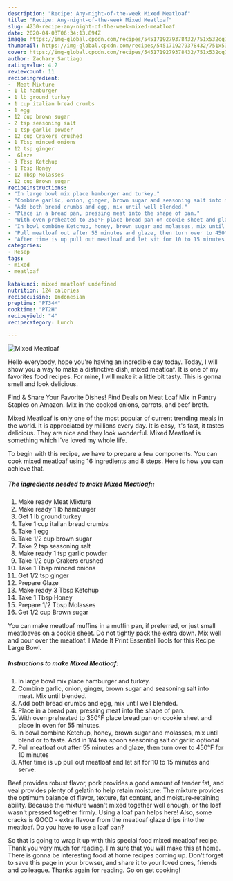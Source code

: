 ```yaml
---
description: "Recipe: Any-night-of-the-week Mixed Meatloaf"
title: "Recipe: Any-night-of-the-week Mixed Meatloaf"
slug: 4230-recipe-any-night-of-the-week-mixed-meatloaf
date: 2020-04-03T06:34:13.894Z
image: https://img-global.cpcdn.com/recipes/5451719279378432/751x532cq70/mixed-meatloaf-recipe-main-photo.jpg
thumbnail: https://img-global.cpcdn.com/recipes/5451719279378432/751x532cq70/mixed-meatloaf-recipe-main-photo.jpg
cover: https://img-global.cpcdn.com/recipes/5451719279378432/751x532cq70/mixed-meatloaf-recipe-main-photo.jpg
author: Zachary Santiago
ratingvalue: 4.2
reviewcount: 11
recipeingredient:
-  Meat Mixture
- 1 lb hamburger
- 1 lb ground turkey
- 1 cup italian bread crumbs
- 1 egg
- 12 cup brown sugar
- 2 tsp seasoning salt
- 1 tsp garlic powder
- 12 cup Crakers crushed
- 1 Tbsp minced onions
- 12 tsp ginger
-  Glaze
- 3 Tbsp Ketchup
- 1 Tbsp Honey
- 12 Tbsp Molasses
- 12 cup Brown sugar
recipeinstructions:
- "In large bowl mix place hamburger and turkey."
- "Combine garlic, onion, ginger, brown sugar and seasoning salt into meat. Mix until blended."
- "Add both bread crumbs and egg, mix until well blended."
- "Place in a bread pan, pressing meat into the shape of pan."
- "With oven preheated to 350°F place bread pan on cookie sheet and place in oven for 55 minutes."
- "In bowl combine Ketchup, honey, brown sugar and molasses, mix until blend or to taste. Add in 1/4 tea spoon seasoning salt or garlic optional"
- "Pull meatloaf out after 55 minutes and glaze, then turn over to 450°F for 10 minutes"
- "After time is up pull out meatloaf and let sit for 10 to 15 minutes and serve."
categories:
- Resep
tags:
- mixed
- meatloaf

katakunci: mixed meatloaf undefined
nutrition: 124 calories
recipecuisine: Indonesian
preptime: "PT34M"
cooktime: "PT2H"
recipeyield: "4"
recipecategory: Lunch

---
```



![Mixed Meatloaf](https://img-global.cpcdn.com/recipes/5451719279378432/751x532cq70/mixed-meatloaf-recipe-main-photo.jpg)

Hello everybody, hope you're having an incredible day today. Today, I will show you a way to make a distinctive dish, mixed meatloaf. It is one of my favorites food recipes. For mine, I will make it a little bit tasty. This is gonna smell and look delicious.

Find &amp; Share Your Favorite Dishes! Find Deals on Meat Loaf Mix in Pantry Staples on Amazon. Mix in the cooked onions, carrots, and beef broth.

Mixed Meatloaf is only one of the most popular of current trending meals in the world. It is appreciated by millions every day. It is easy, it's fast, it tastes delicious. They are nice and they look wonderful. Mixed Meatloaf is something which I've loved my whole life.


To begin with this recipe, we have to prepare a few components. You can cook mixed meatloaf using 16 ingredients and 8 steps. Here is how you can achieve that.

##### The ingredients needed to make Mixed Meatloaf::

1. Make ready  Meat Mixture
1. Make ready 1 lb hamburger
1. Get 1 lb ground turkey
1. Take 1 cup italian bread crumbs
1. Take 1 egg
1. Take 1/2 cup brown sugar
1. Take 2 tsp seasoning salt
1. Make ready 1 tsp garlic powder
1. Take 1/2 cup Crakers crushed
1. Take 1 Tbsp minced onions
1. Get 1/2 tsp ginger
1. Prepare  Glaze
1. Make ready 3 Tbsp Ketchup
1. Take 1 Tbsp Honey
1. Prepare 1/2 Tbsp Molasses
1. Get 1/2 cup Brown sugar


You can make meatloaf muffins in a muffin pan, if preferred, or just small meatloaves on a cookie sheet. Do not tightly pack the extra down. Mix well and pour over the meatloaf. I Made It Print Essential Tools for this Recipe Large Bowl. 

##### Instructions to make Mixed Meatloaf:

1. In large bowl mix place hamburger and turkey.
1. Combine garlic, onion, ginger, brown sugar and seasoning salt into meat. Mix until blended.
1. Add both bread crumbs and egg, mix until well blended.
1. Place in a bread pan, pressing meat into the shape of pan.
1. With oven preheated to 350°F place bread pan on cookie sheet and place in oven for 55 minutes.
1. In bowl combine Ketchup, honey, brown sugar and molasses, mix until blend or to taste. Add in 1/4 tea spoon seasoning salt or garlic optional
1. Pull meatloaf out after 55 minutes and glaze, then turn over to 450°F for 10 minutes
1. After time is up pull out meatloaf and let sit for 10 to 15 minutes and serve.


Beef provides robust flavor, pork provides a good amount of tender fat, and veal provides plenty of gelatin to help retain moisture: The mixture provides the optimum balance of flavor, texture, fat content, and moisture-retaining ability. Because the mixture wasn&#39;t mixed together well enough, or the loaf wasn&#39;t pressed together firmly. Using a loaf pan helps here! Also, some cracks is GOOD - extra flavour from the meatloaf glaze drips into the meatloaf. Do you have to use a loaf pan? 

So that is going to wrap it up with this special food mixed meatloaf recipe. Thank you very much for reading. I'm sure that you will make this at home. There is gonna be interesting food at home recipes coming up. Don't forget to save this page in your browser, and share it to your loved ones, friends and colleague. Thanks again for reading. Go on get cooking!
